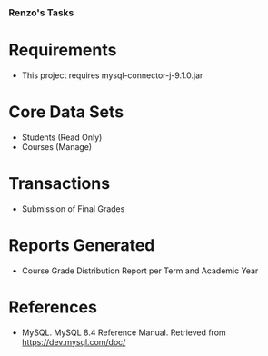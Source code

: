### Renzo's Tasks

# Requirements
- This project requires mysql-connector-j-9.1.0.jar


# Core Data Sets
- Students (Read Only)
- Courses (Manage)

# Transactions
- Submission of Final Grades

# Reports Generated
- Course Grade Distribution Report per Term and Academic Year

# References
- MySQL. MySQL 8.4 Reference Manual. Retrieved from https://dev.mysql.com/doc/ 
